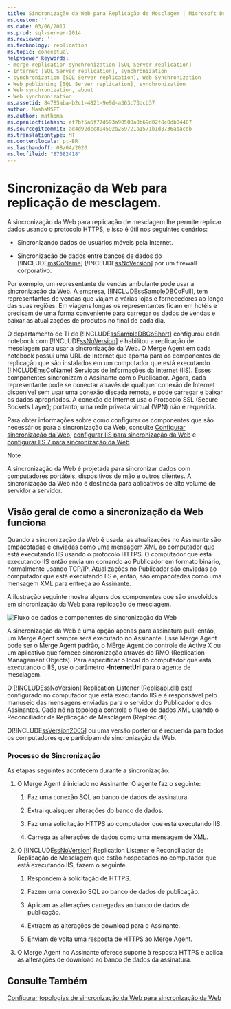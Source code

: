 ```yaml
---
title: Sincronização da Web para Replicação de Mesclagem | Microsoft Docs
ms.custom: ''
ms.date: 03/06/2017
ms.prod: sql-server-2014
ms.reviewer: ''
ms.technology: replication
ms.topic: conceptual
helpviewer_keywords:
- merge replication synchronization [SQL Server replication]
- Internet [SQL Server replication], synchronization
- synchronization [SQL Server replication], Web Synchronization
- Web publishing [SQL Server replication], synchronization
- Web synchronization, about
- Web synchronization
ms.assetid: 84785aba-b2c1-4821-9e9d-a363c73dcb37
author: MashaMSFT
ms.author: mathoma
ms.openlocfilehash: ef7bf5a6f77d593a90508a0b69d02f8c0db04407
ms.sourcegitcommit: ad4d92dce894592a259721a1571b1d8736abacdb
ms.translationtype: MT
ms.contentlocale: pt-BR
ms.lasthandoff: 08/04/2020
ms.locfileid: "87582418"
---
```

# <a name="web-synchronization-for-merge-replication"></a>Sincronização da Web para replicação de mesclagem.
  A sincronização da Web para replicação de mesclagem lhe permite replicar dados usando o protocolo HTTPS, e isso é útil nos seguintes cenários:

-   Sincronizando dados de usuários móveis pela Internet.

-   Sincronização de dados entre bancos de dados do [!INCLUDE[msCoName](../../includes/msconame-md.md)] [!INCLUDE[ssNoVersion](../../includes/ssnoversion-md.md)] por um firewall corporativo.

 Por exemplo, um representante de vendas ambulante pode usar a sincronização da Web. A empresa, [!INCLUDE[ssSampleDBCoFull](../../includes/sssampledbcofull-md.md)], tem representantes de vendas que viajam a várias lojas e fornecedores ao longo das suas regiões. Em viagens longas os representantes ficam em hotéis e precisam de uma forma conveniente para carregar os dados de vendas e baixar as atualizações de produtos no final de cada dia.

 O departamento de TI de [!INCLUDE[ssSampleDBCoShort](../../includes/sssampledbcoshort-md.md)] configurou cada notebook com [!INCLUDE[ssNoVersion](../../includes/ssnoversion-md.md)] e habilitou a replicação de mesclagem para usar a sincronização da Web. O Merge Agent em cada notebook possui uma URL de Internet que aponta para os componentes de replicação que são instalados em um computador que está executando [!INCLUDE[msCoName](../../includes/msconame-md.md)] Serviços de Informações da Internet (IIS). Esses componentes sincronizam o Assinante com o Publicador. Agora, cada representante pode se conectar através de qualquer conexão de Internet disponível sem usar uma conexão discada remota, e pode carregar e baixar os dados apropriados. A conexão de Internet usa o Protocolo SSL (Secure Sockets Layer); portanto, uma rede privada virtual (VPN) não é requerida.

 Para obter informações sobre como configurar os componentes que são necessários para a sincronização da Web, consulte [Configurar sincronização da Web](configure-web-synchronization.md), [configurar IIS para sincronização da Web](configure-iis-for-web-synchronization.md) e [configurar IIS 7 para sincronização da Web](configure-iis-7-for-web-synchronization.md).

> [!NOTE]
>  A sincronização da Web é projetada para sincronizar dados com computadores portáteis, dispositivos de mão e outros clientes. A sincronização da Web não é destinada para aplicativos de alto volume de servidor a servidor.

## <a name="overview-of-how-web-synchronization-works"></a>Visão geral de como a sincronização da Web funciona
 Quando a sincronização da Web é usada, as atualizações no Assinante são empacotadas e enviadas como uma mensagem XML ao computador que está executando IIS usando o protocolo HTTPS. O computador que está executando IIS então envia um comando ao Publicador em formato binário, normalmente usando TCP/IP. Atualizações no Publicador são enviadas ao computador que está executando IIS e, então, são empacotadas como uma mensagem XML para entrega ao Assinante.

 A ilustração seguinte mostra alguns dos componentes que são envolvidos em sincronização da Web para replicação de mesclagem.

 ![Fluxo de dados e componentes de sincronização da Web](media/web-sync01.gif "Fluxo de dados e componentes de sincronização da Web")

 A sincronização da Web é uma opção apenas para assinatura pull; então, um Merge Agent sempre será executado no Assinante. Esse Merge Agent pode ser o Merge Agent padrão, o MErge Agent do controle de Active X ou um aplicativo que fornece sincronização através do RMO (Replication Management Objects). Para especificar o local do computador que está executando o IIS, use o parâmetro **-InternetUrl** para o agente de mesclagem.

 O [!INCLUDE[ssNoVersion](../../includes/ssnoversion-md.md)] Replication Listener (Replisapi.dll) está configurado no computador que está executando IIS e é responsável pelo manuseio das mensagens enviadas para o servidor do Publicador e dos Assinantes. Cada nó na topologia controla o fluxo de dados XML usando o Reconciliador de Replicação de Mesclagem (Replrec.dll).

 O[!INCLUDE[ssVersion2005](../../includes/ssversion2005-md.md)] ou uma versão posterior é requerida para todos os computadores que participam de sincronização da Web.

### <a name="synchronization-process"></a>Processo de Sincronização
 As etapas seguintes acontecem durante a sincronização:

1.  O Merge Agent é iniciado no Assinante. O agente faz o seguinte:

    1.  Faz uma conexão SQL ao banco de dados de assinatura.

    2.  Extrai quaisquer alterações do banco de dados.

    3.  Faz uma solicitação HTTPS ao computador que está executando IIS.

    4.  Carrega as alterações de dados como uma mensagem de XML.

2.  O [!INCLUDE[ssNoVersion](../../includes/ssnoversion-md.md)] Replication Listener e Reconciliador de Replicação de Mesclagem que estão hospedados no computador que está executando IIS, fazem o seguinte.

    1.  Respondem à solicitação de HTTPS.

    2.  Fazem uma conexão SQL ao banco de dados de publicação.

    3.  Aplicam as alterações carregadas ao banco de dados de publicação.

    4.  Extraem as alterações de download para o Assinante.

    5.  Enviam de volta uma resposta de HTTPS ao Merge Agent.

3.  O Merge Agent no Assinante oferece suporte à resposta HTTPS e aplica as alterações de download ao banco de dados da assinatura.

## <a name="see-also"></a>Consulte Também
 [Configurar](configure-web-synchronization.md) [topologias de sincronização da Web para sincronização da Web](topologies-for-web-synchronization.md)


